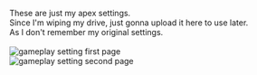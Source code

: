 These are just my apex settings.<br>
Since I'm wiping my drive, just gonna upload it here to use later.<br>
As I don't remember my original settings.
<br>
<br>
![gameplay setting first page](/../../../../rabbitfishy/apex-settings/blob/main/gameplay%201.png)<br>
![gameplay setting second page](/../../../../rabbitfishy/apex-settings/blob/main/gameplay%202.png)
